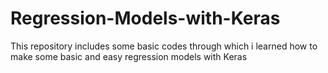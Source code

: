 # Regression-Models-with-Keras

This repository includes some basic codes through which i learned how to make some basic and easy regression models with Keras
